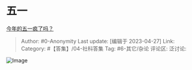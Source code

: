 # 五一
[今年的五一疯了吗？](https://www.zhihu.com/question/594265877/answer/3003698072)

> Author: #0-Anonymity
> Last update: [编辑于 2023-04-27]
> Link:
> Category: #【答集】/04-社科答集 
> Tag: #6-其它/杂论
> 评论区:
> 泛讨论:

![Image](https://pica.zhimg.com/50/v2-0707576bb8479f898fffa52db0806005_720w.jpg?source=1940ef5c)
